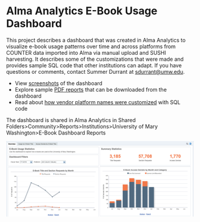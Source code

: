 # Alma Analytics E-Book Usage Dashboard

This project describes a dashboard that was created in Alma Analytics to visualize e-book usage patterns over time and across platforms from COUNTER data imported into Alma via manual upload and SUSHI harvesting. It describes some of the customizations that were made and provides sample SQL code that other institutions can adapt. If you have questions or comments, contact Summer Durrant at <sdurrant@umw.edu>. 

* View [screenshots](/images) of the dashboard
* Explore sample [PDF reports](/reports) that can be downloaded from the dashboard
* Read about [how vendor platform names were customized](/sql) with SQL code

The dashboard is shared in Alma Analytics in Shared Folders>Community>Reports>Institutions>University of Mary Washington>E-Book Dashboard Reports


![E-Book Dashboard in Alma Analytics](images/dashboard_overview.png "Overview Tab of E-Book Dashboard") 

